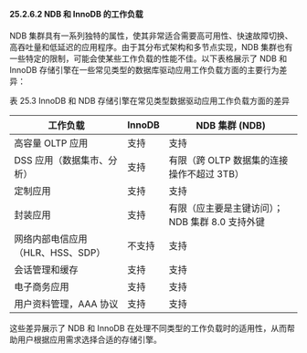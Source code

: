 #### 25.2.6.2 NDB 和 InnoDB 的工作负载

NDB 集群具有一系列独特的属性，使其非常适合需要高可用性、快速故障切换、高吞吐量和低延迟的应用程序。由于其分布式架构和多节点实现，NDB 集群也有一些特定的限制，可能会使某些工作负载的性能不佳。以下表格展示了 NDB 和 InnoDB 存储引擎在一些常见类型的数据库驱动应用工作负载方面的主要行为差异：

表 25.3 InnoDB 和 NDB 存储引擎在常见类型数据驱动应用工作负载方面的差异

| 工作负载                          | InnoDB | NDB 集群 (NDB)                                  |
| --------------------------------- | ------ | ----------------------------------------------- |
| 高容量 OLTP 应用                  | 支持   | 支持                                            |
| DSS 应用（数据集市、分析）        | 支持   | 有限（跨 OLTP 数据集的连接操作不超过 3TB）      |
| 定制应用                          | 支持   | 支持                                            |
| 封装应用                          | 支持   | 有限（应主要是主键访问）；NDB 集群 8.0 支持外键 |
| 网络内部电信应用（HLR、HSS、SDP） | 不支持 | 支持                                            |
| 会话管理和缓存                    | 支持   | 支持                                            |
| 电子商务应用                      | 支持   | 支持                                            |
| 用户资料管理，AAA 协议            | 支持   | 支持                                            |

这些差异展示了 NDB 和 InnoDB 在处理不同类型的工作负载时的适用性，从而帮助用户根据应用需求选择合适的存储引擎。